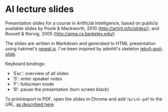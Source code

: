 
# AI lecture slides

Presentation slides for a course in Artificial Intelligence, 
based on publicly available slides by
Poole & Mackworth, 2010 (<http://artint.info/slides/>), 
and Russell & Norvig, 2005 (<http://aima.cs.berkeley.edu/>)

The slides are written in Markdown and generated to HTML presentation
using hakimel's [reveal.js](https://github.com/hakimel/reveal.js).
I've been inspired by admhlt's skeleton [jekyll-and-slide](https://github.com/admhlt/jekyll-and-slide).

Keyboard bindings:

- 'Esc': overview of all slides
- 'S': enter speaker notes
- 'F': fullscreen mode
- 'B': pause the presentation (turn screen black)

To print/export to PDF, open the slides in Chrome and add `?print-pdf` to the URL,
[as described here](https://github.com/hakimel/reveal.js#pdf-export).
